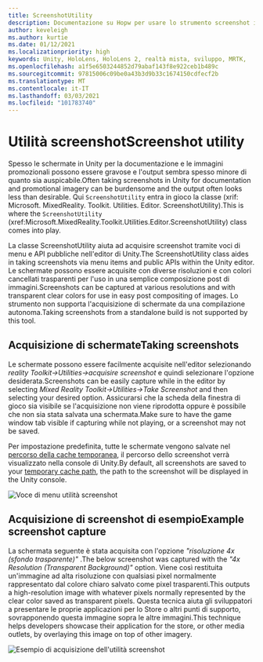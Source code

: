 ```yaml
---
title: ScreenshotUtility
description: Documentazione su Hopw per usare lo strumento screenshot in MRTK
author: keveleigh
ms.author: kurtie
ms.date: 01/12/2021
ms.localizationpriority: high
keywords: Unity, HoloLens, HoloLens 2, realtà mista, sviluppo, MRTK,
ms.openlocfilehash: a1f5e6503244852d79abaf143f8e922ceb1b489c
ms.sourcegitcommit: 97815006c09be0a43b3d9b33c1674150cdfecf2b
ms.translationtype: MT
ms.contentlocale: it-IT
ms.lasthandoff: 03/03/2021
ms.locfileid: "101783740"
---
```

# <a name="screenshot-utility"></a><span data-ttu-id="4343c-104">Utilità screenshot</span><span class="sxs-lookup"><span data-stu-id="4343c-104">Screenshot utility</span></span>

<span data-ttu-id="4343c-105">Spesso le schermate in Unity per la documentazione e le immagini promozionali possono essere gravose e l'output sembra spesso minore di quanto sia auspicabile.</span><span class="sxs-lookup"><span data-stu-id="4343c-105">Often taking screenshots in Unity for documentation and promotional imagery can be burdensome and the output often looks less than desirable.</span></span> <span data-ttu-id="4343c-106">Qui `ScreenshotUtility` entra in gioco la classe (xrif: Microsoft. MixedReality. Toolkit. Utilities. Editor. ScreenshotUtility).</span><span class="sxs-lookup"><span data-stu-id="4343c-106">This is where the `ScreenshotUtility` (xref:Microsoft.MixedReality.Toolkit.Utilities.Editor.ScreenshotUtility) class comes into play.</span></span>

<span data-ttu-id="4343c-107">La classe ScreenshotUtility aiuta ad acquisire screenshot tramite voci di menu e API pubbliche nell'editor di Unity.</span><span class="sxs-lookup"><span data-stu-id="4343c-107">The ScreenshotUtility class aides in taking screenshots via menu items and public APIs within the Unity editor.</span></span> <span data-ttu-id="4343c-108">Le schermate possono essere acquisite con diverse risoluzioni e con colori cancellati trasparenti per l'uso in una semplice composizione post di immagini.</span><span class="sxs-lookup"><span data-stu-id="4343c-108">Screenshots can be captured at various resolutions and with transparent clear colors for use in easy post compositing of images.</span></span> <span data-ttu-id="4343c-109">Lo strumento non supporta l'acquisizione di schermate da una compilazione autonoma.</span><span class="sxs-lookup"><span data-stu-id="4343c-109">Taking screenshots from a standalone build is not supported by this tool.</span></span>

## <a name="taking-screenshots"></a><span data-ttu-id="4343c-110">Acquisizione di schermate</span><span class="sxs-lookup"><span data-stu-id="4343c-110">Taking screenshots</span></span>

<span data-ttu-id="4343c-111">Le schermate possono essere facilmente acquisite nell'editor selezionando *reality Toolkit->Utilities->acquisire screenshot* e quindi selezionare l'opzione desiderata.</span><span class="sxs-lookup"><span data-stu-id="4343c-111">Screenshots can be easily capture while in the editor by selecting *Mixed Reality Toolkit->Utilities->Take Screenshot* and then selecting your desired option.</span></span> <span data-ttu-id="4343c-112">Assicurarsi che la scheda della finestra di gioco sia visibile se l'acquisizione non viene riprodotta oppure è possibile che non sia stata salvata una schermata.</span><span class="sxs-lookup"><span data-stu-id="4343c-112">Make sure to have the game window tab visible if capturing while not playing, or a screenshot may not be saved.</span></span>

<span data-ttu-id="4343c-113">Per impostazione predefinita, tutte le schermate vengono salvate nel [percorso della cache temporanea](https://docs.unity3d.com/ScriptReference/Application-temporaryCachePath.html), il percorso dello screenshot verrà visualizzato nella console di Unity.</span><span class="sxs-lookup"><span data-stu-id="4343c-113">By default, all screenshots are saved to your [temporary cache path](https://docs.unity3d.com/ScriptReference/Application-temporaryCachePath.html), the path to the screenshot will be displayed in the Unity console.</span></span>

![Voce di menu utilità screenshot](../images/screenshot-utility/MRTK_ScreenshotUtility_Menu_Item.png)

## <a name="example-screenshot-capture"></a><span data-ttu-id="4343c-115">Acquisizione di screenshot di esempio</span><span class="sxs-lookup"><span data-stu-id="4343c-115">Example screenshot capture</span></span>

<span data-ttu-id="4343c-116">La schermata seguente è stata acquisita con l'opzione *"risoluzione 4x (sfondo trasparente)"* .</span><span class="sxs-lookup"><span data-stu-id="4343c-116">The below screenshot was captured with the *"4x Resolution (Transparent Background)"* option.</span></span> <span data-ttu-id="4343c-117">Viene così restituita un'immagine ad alta risoluzione con qualsiasi pixel normalmente rappresentato dal colore chiaro salvato come pixel trasparenti.</span><span class="sxs-lookup"><span data-stu-id="4343c-117">This outputs a high-resolution image with whatever pixels normally represented by the clear color saved as transparent pixels.</span></span> <span data-ttu-id="4343c-118">Questa tecnica aiuta gli sviluppatori a presentare le proprie applicazioni per lo Store o altri punti di supporto, sovrapponendo questa immagine sopra le altre immagini.</span><span class="sxs-lookup"><span data-stu-id="4343c-118">This technique helps developers showcase their application for the store, or other media outlets, by overlaying this image on top of other imagery.</span></span>

![Esempio di acquisizione dell'utilità screenshot](../images/screenshot-utility/MRTK_ScreenshotUtility_Example_Capture.png)
